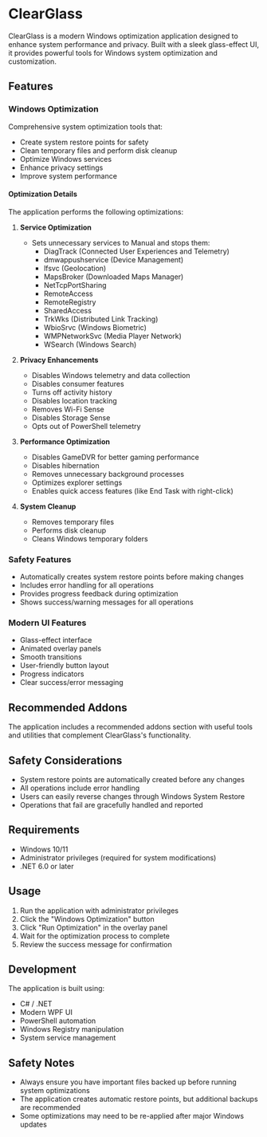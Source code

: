 # ClearGlass

ClearGlass is a modern Windows optimization application designed to enhance system performance and privacy. Built with a sleek glass-effect UI, it provides powerful tools for Windows system optimization and customization.

## Features

### Windows Optimization

Comprehensive system optimization tools that:

- Create system restore points for safety
- Clean temporary files and perform disk cleanup
- Optimize Windows services
- Enhance privacy settings
- Improve system performance

#### Optimization Details

The application performs the following optimizations:

1. **Service Optimization**

   - Sets unnecessary services to Manual and stops them:
     - DiagTrack (Connected User Experiences and Telemetry)
     - dmwappushservice (Device Management)
     - lfsvc (Geolocation)
     - MapsBroker (Downloaded Maps Manager)
     - NetTcpPortSharing
     - RemoteAccess
     - RemoteRegistry
     - SharedAccess
     - TrkWks (Distributed Link Tracking)
     - WbioSrvc (Windows Biometric)
     - WMPNetworkSvc (Media Player Network)
     - WSearch (Windows Search)

2. **Privacy Enhancements**

   - Disables Windows telemetry and data collection
   - Disables consumer features
   - Turns off activity history
   - Disables location tracking
   - Removes Wi-Fi Sense
   - Disables Storage Sense
   - Opts out of PowerShell telemetry

3. **Performance Optimization**

   - Disables GameDVR for better gaming performance
   - Disables hibernation
   - Removes unnecessary background processes
   - Optimizes explorer settings
   - Enables quick access features (like End Task with right-click)

4. **System Cleanup**
   - Removes temporary files
   - Performs disk cleanup
   - Cleans Windows temporary folders

### Safety Features

- Automatically creates system restore points before making changes
- Includes error handling for all operations
- Provides progress feedback during optimization
- Shows success/warning messages for all operations

### Modern UI Features

- Glass-effect interface
- Animated overlay panels
- Smooth transitions
- User-friendly button layout
- Progress indicators
- Clear success/error messaging

## Recommended Addons

The application includes a recommended addons section with useful tools and utilities that complement ClearGlass's functionality.

## Safety Considerations

- System restore points are automatically created before any changes
- All operations include error handling
- Users can easily reverse changes through Windows System Restore
- Operations that fail are gracefully handled and reported

## Requirements

- Windows 10/11
- Administrator privileges (required for system modifications)
- .NET 6.0 or later

## Usage

1. Run the application with administrator privileges
2. Click the "Windows Optimization" button
3. Click "Run Optimization" in the overlay panel
4. Wait for the optimization process to complete
5. Review the success message for confirmation

## Development

The application is built using:

- C# / .NET
- Modern WPF UI
- PowerShell automation
- Windows Registry manipulation
- System service management

## Safety Notes

- Always ensure you have important files backed up before running system optimizations
- The application creates automatic restore points, but additional backups are recommended
- Some optimizations may need to be re-applied after major Windows updates
